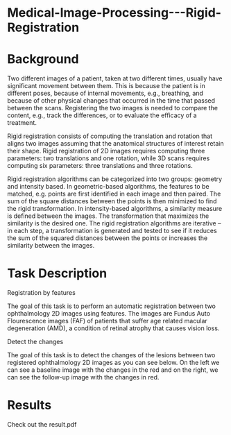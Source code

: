 # Medical-Image-Processing---Rigid-Registration

# Background
Two different images of a patient, taken at two different times, usually have significant movement between them. This is because the patient is in different poses, because of internal movements, e.g., breathing, and because of other physical changes that occurred in the time that passed between the scans. Registering the two images is needed to compare the content, e.g., track the differences, or to evaluate the efficacy of a treatment.

Rigid registration consists of computing the translation and rotation that aligns two images assuming that the anatomical structures of interest retain their shape. Rigid registration of 2D images requires computing three parameters: two translations and one rotation, while 3D scans requires computing six parameters: three translations and three rotations.

Rigid registration algorithms can be categorized into two groups: geometry and intensity based. In geometric-based algorithms, the features to be matched, e.g. points are first identified in each image and then paired. The sum of the square distances between the points is then minimized to find the rigid transformation. In intensity-based algorithms, a similarity measure is defined between the images. The transformation that maximizes the similarity is the desired one. The rigid registration algorithms are iterative – in each step, a transformation is generated and tested to see if it reduces the sum of the squared distances between the points or increases the similarity between the images.


# Task Description

Registration by features

The goal of this task is to perform an automatic registration between two ophthalmology 2D images using features. The images are Fundus Auto Flourescence images (FAF) of patients that suffer age related macular degeneration (AMD), a condition of retinal atrophy that causes vision loss.

Detect the changes

The goal of this task is to detect the changes of the lesions between two registered ophthalmology 2D images as you can see below. On the left we can see a baseline image with the changes in the red and on the right, we can see the follow-up image with the changes in red.

# Results

Check out the result.pdf